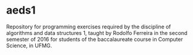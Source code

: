 # aeds1
 Repository for programming exercises required by the discipline of algorithms and data structures 1, taught by Rodolfo Ferreira in the second semester of 2016 for students of the baccalaureate course in Computer Science, in UFMG.
